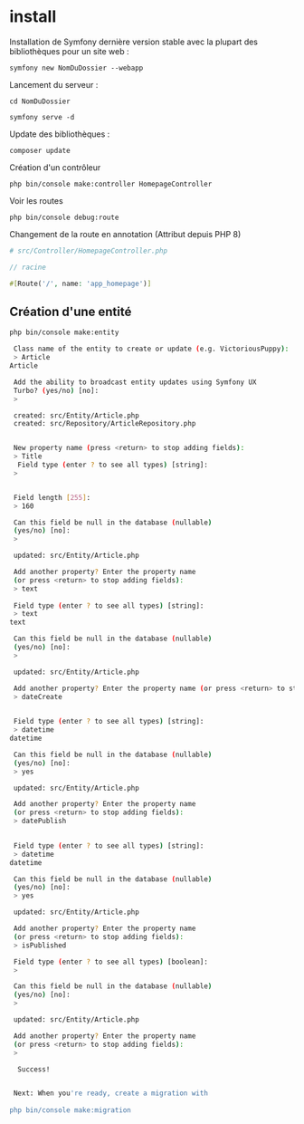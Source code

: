 # install

Installation de Symfony dernière version stable avec la plupart des bibliothèques pour un site web :

    symfony new NomDuDossier --webapp

Lancement du serveur :

    cd NomDuDossier
    
    symfony serve -d

Update des bibliothèques :

    composer update

Création d'un contrôleur

    php bin/console make:controller HomepageController

Voir les routes

    php bin/console debug:route

Changement de la route en annotation (Attribut depuis PHP 8)

```PHP
# src/Controller/HomepageController.php

// racine

#[Route('/', name: 'app_homepage')]
```

## Création d'une entité

```bash
php bin/console make:entity

 Class name of the entity to create or update (e.g. VictoriousPuppy):
 > Article
Article

 Add the ability to broadcast entity updates using Symfony UX 
 Turbo? (yes/no) [no]:
 >

 created: src/Entity/Article.php
 created: src/Repository/ArticleRepository.php


 New property name (press <return> to stop adding fields):
 > Title
  Field type (enter ? to see all types) [string]:
 >


 Field length [255]:
 > 160

 Can this field be null in the database (nullable) 
 (yes/no) [no]:
 >

 updated: src/Entity/Article.php

 Add another property? Enter the property name 
 (or press <return> to stop adding fields):
 > text
 
 Field type (enter ? to see all types) [string]:
 > text
text

 Can this field be null in the database (nullable) 
 (yes/no) [no]:
 >

 updated: src/Entity/Article.php

 Add another property? Enter the property name (or press <return> to stop adding fields):
 > dateCreate

 
 Field type (enter ? to see all types) [string]:
 > datetime
datetime

 Can this field be null in the database (nullable) 
 (yes/no) [no]:
 > yes

 updated: src/Entity/Article.php

 Add another property? Enter the property name 
 (or press <return> to stop adding fields):
 > datePublish

 
 Field type (enter ? to see all types) [string]:
 > datetime
datetime

 Can this field be null in the database (nullable) 
 (yes/no) [no]:
 > yes

 updated: src/Entity/Article.php

 Add another property? Enter the property name 
 (or press <return> to stop adding fields):
 > isPublished

 Field type (enter ? to see all types) [boolean]:
 >

 Can this field be null in the database (nullable) 
 (yes/no) [no]:
 >

 updated: src/Entity/Article.php

 Add another property? Enter the property name 
 (or press <return> to stop adding fields):
 >

  Success!


 Next: When you're ready, create a migration with 
 
php bin/console make:migration


```
